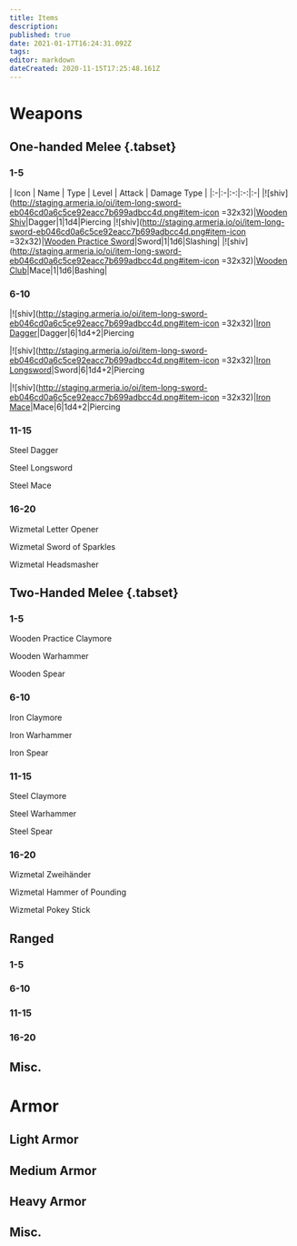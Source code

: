 ```yaml
---
title: Items
description: 
published: true
date: 2021-01-17T16:24:31.092Z
tags: 
editor: markdown
dateCreated: 2020-11-15T17:25:48.161Z
---
```


# Weapons
## One-handed Melee {.tabset}
### 1-5
| Icon | Name | Type | Level | Attack | Damage Type |
|:-|:-|:-:|:-:|:-|
|![shiv](http://staging.armeria.io/oi/item-long-sword-eb046cd0a6c5ce92eacc7b699adbcc4d.png#item-icon =32x32)|[Wooden Shiv](/items/wooden-shiv)|Dagger|1|1d4|Piercing
|![shiv](http://staging.armeria.io/oi/item-long-sword-eb046cd0a6c5ce92eacc7b699adbcc4d.png#item-icon =32x32)|[Wooden Practice Sword](/items/wooden-practice-sword)|Sword|1|1d6|Slashing|
|![shiv](http://staging.armeria.io/oi/item-long-sword-eb046cd0a6c5ce92eacc7b699adbcc4d.png#item-icon =32x32)|[Wooden Club](/items/wooden-club)|Mace|1|1d6|Bashing|

### 6-10

|![shiv](http://staging.armeria.io/oi/item-long-sword-eb046cd0a6c5ce92eacc7b699adbcc4d.png#item-icon =32x32)|[Iron Dagger](/items/iron-dagger)|Dagger|6|1d4+2|Piercing

|![shiv](http://staging.armeria.io/oi/item-long-sword-eb046cd0a6c5ce92eacc7b699adbcc4d.png#item-icon =32x32)|[Iron Longsword](/items/iron-longsword)|Sword|6|1d4+2|Piercing

|![shiv](http://staging.armeria.io/oi/item-long-sword-eb046cd0a6c5ce92eacc7b699adbcc4d.png#item-icon =32x32)|[Iron Mace](/items/iron-mace)|Mace|6|1d4+2|Piercing

### 11-15

Steel Dagger

Steel Longsword

Steel Mace

### 16-20

Wizmetal Letter Opener

Wizmetal Sword of Sparkles

Wizmetal Headsmasher

## Two-Handed Melee {.tabset}

### 1-5

Wooden Practice Claymore

Wooden Warhammer

Wooden Spear

### 6-10

Iron Claymore

Iron Warhammer

Iron Spear

### 11-15

Steel Claymore

Steel Warhammer

Steel Spear

### 16-20

Wizmetal Zweihänder

Wizmetal Hammer of Pounding

Wizmetal Pokey Stick

## Ranged

### 1-5

### 6-10

### 11-15

### 16-20

## Misc.

# Armor

## Light Armor

## Medium Armor

## Heavy Armor

## Misc.